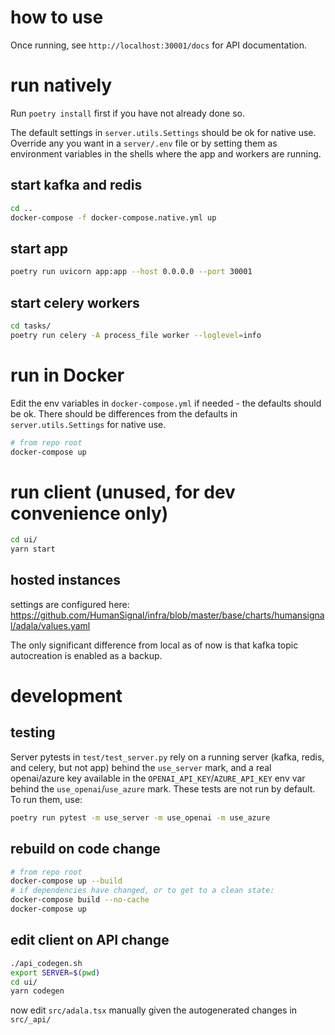 # how to use

Once running, see `http://localhost:30001/docs` for API documentation.

# run natively

Run `poetry install` first if you have not already done so.

The default settings in `server.utils.Settings` should be ok for native use. Override any you want in a `server/.env` file or by setting them as environment variables in the shells where the app and workers are running.

## start kafka and redis

```bash
cd ..
docker-compose -f docker-compose.native.yml up
```

## start app

```bash
poetry run uvicorn app:app --host 0.0.0.0 --port 30001
```

## start celery workers

```bash
cd tasks/
poetry run celery -A process_file worker --loglevel=info
```

# run in Docker


Edit the env variables in `docker-compose.yml` if needed - the defaults should be ok. There should be differences from the defaults in `server.utils.Settings` for native use.

```bash
# from repo root
docker-compose up
```

# run client (unused, for dev convenience only)

```bash
cd ui/
yarn start
```

## hosted instances

settings are configured here: https://github.com/HumanSignal/infra/blob/master/base/charts/humansignal/adala/values.yaml

The only significant difference from local as of now is that kafka topic autocreation is enabled as a backup.

# development


## testing

Server pytests in `test/test_server.py` rely on a running server (kafka, redis, and celery, but not app) behind the `use_server` mark, and a real openai/azure key available in the `OPENAI_API_KEY`/`AZURE_API_KEY` env var behind the `use_openai`/`use_azure` mark. These tests are not run by default. To run them, use:
```bash
poetry run pytest -m use_server -m use_openai -m use_azure
```

## rebuild on code change

```bash
# from repo root
docker-compose up --build
# if dependencies have changed, or to get to a clean state:
docker-compose build --no-cache
docker-compose up
```

## edit client on API change

```bash
./api_codegen.sh
export SERVER=$(pwd)
cd ui/
yarn codegen
```
now edit `src/adala.tsx` manually given the autogenerated changes in `src/_api/`
